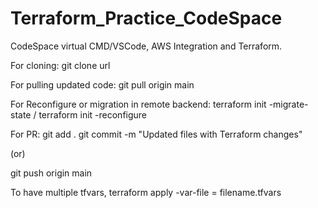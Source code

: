 # Terraform_Practice_CodeSpace
CodeSpace virtual CMD/VSCode, AWS Integration and Terraform.

For cloning: git clone url

For pulling updated code: git pull origin main

For Reconfigure or migration in remote backend: terraform init -migrate-state / terraform init -reconfigure

For PR: git add .
git commit -m "Updated files with Terraform changes"

(or)

git push origin main

To have multiple tfvars, terraform apply -var-file = filename.tfvars
